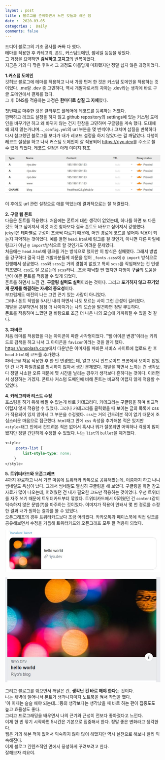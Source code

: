 ```yaml
---
layout : post
title : 블로그를 준비하면서 느낀 것들과 배운 점 
date :  2020-03-05
categories :  Daily
comments: false
---
```


드디어 블로그의 기초 공사를 ~~거의~~ 다 했다.   
테마를 적용한 후 카테고리, 폰트, 커스텀도메인, 썸네일 등등을 깎았다.   
그 과정을 요약하면 **검색하고 고치고**의 반복이었다.   
지금은 거의 다 깎은 후여서 그 과정도 아름답게 미화됐지만 정말 쉽지 않은 과정이었다.   

**1.커스텀 도메인**  
깃허브 블로그에 테마를 적용하고 나서 가장 먼저 한 것은 커스텀 도메인을 적용하는 것이었다. 
.me랑 .dev 중 고민하다, 역시 개발자로서의 자아는 .dev라는 생각에 바로 구글 도메인에서 결제를 했다.  
그 후 DNS를 적용하는 과정은 **한마디로 삽질 그 자체**였다.  

첫번째로 마주한 것은 클라우드 플레어에 레코드를 등록하는 거였다.  
깜빡하고 레코드 설정을 하지 않고 github repository의 settings에 있는 커스텀 도메인을 바꾸기만 하고 왜 바뀌지 않는 건지 한참을 고민하며 구글링을 계속 했다. 도대체 왜 되지 않는거냐며...`_config.yml`의 url 부분을 몇 번씩이나 고치며 삽질을 반복하다 다시 참고했던 블로그를 보다가 내가 레코드 설정을 하지 않았다는 걸 깨달았다. 다행이 레코드 설정을 하고 나서 커스텀 도메인이 잘 적용되어 <https://riyo.dev>를 주소로 쓸 수 있게 되었다. 레코드 설정은 아래 이미지 참조.  

![dnsrecord.JPG](/assets/dnsrecord.JPG)

이 후에도 url 관련 설정으로 애를 먹었는데 결과적으로는 잘 해결됐다.  

**2. 구글 웹 폰트**  
다음은 폰트를 적용했다. 처음에는 폰트에 대한 생각이 없었는데, 하나를 하면 또 다른 것도 하고 싶어져서 이것 저것 찾아보다 결국 폰트도 바꾸고 싶어져서 강행했다.  
jekyll은 테마별로 구성이 조금씩 다르기 때문에, 어떤 경로에 코드를 넣어야 적용이 되는지 파악하는 것이었다. 
예를 들면 `head.html`에 링크를 걸 것인가, 아니면 다른 파일에 링크가 아닌 `@ import`방식으로 할 것인가도 어려운 문제였다.  
처음에는 `head.html`에 링크를 거는 방식으로 했지만 이 방식은 실패했다. 그래서 방법을 강구하다 결국 다른 개발자분들께 자문을 얻어 `_fonts.scss`에 `@ import` 방식으로 진행해서 성공했다. `css`와 `scss`는 거의 경험이 없었고 특히 `scss`를 작업해보는 건 인생 최초였다. `css`도 잘 모르는데 `scss`라니...조금 패닉할 뻔 했지만 다행이 **구글**의 도움을 받아 예쁜 폰트를 적용할 수 있게 되었다.  
폰트를 하면서 느낀 건, **구글링 실력도 실력**이라는 것이다. 
그리고 **포기하지 않고 끈기있게 문제를 해결하는 자세의 중요성**이다.  
부끄럽게도 예전의 나는 그런 끈기 있는 사람이 아니었다.  
그러나 폰트 작업을 5시간 내리 하면서 나도 모르는 사이 그런 근성이 길러졌다.  
개발을 공부하면서 점점 더 나아져가는 나의 모습을 발견하면 정말 뿌듯하다.  
폰트를 적용하며 느꼈던 걸 바탕으로 조금 더 나은 나의 모습에 가까워질 수 있을 것 같다.  

**3. 파비콘**  
처음 테마를 적용했을 때는 아이콘이 파란 사각형이었다. 
"웹 아이콘 변경"이라는 키워드로 검색을 하고 나서 그 아이콘을 `favicon`이라는 것을 알게 됐다.  
<https://unsplash.com>에서 다운받은 이미지를 파비콘 서비스 사이트에 업로드 한 후 `head.html`에 코드를 추가했다.  
파비콘을 처음 적용한 후 한 번 변경했는데, 알고 보니 안드로이드 크롬에서 보이지 않았던 건 내가 파일경로를 명시하지 않아서 생긴 문제였다. 개발을 하면서 느끼는 건 생각보다 정말 사소한 오류 때문에 몇 시간을 날리는 경우가 생각보다 흔하다는 것이다. 이러면서 성장하는 거겠지. 폰트나 커스텀 도메인에 비해 폰트는 비교적 어렵지 않게 적용할 수 있었다.  

**4. 카테고리와 리스트 수정**  
포스팅을 하기 위해 빠질 수 없는게 바로 카테고리다. 카테고리는 구글링을 하며 비교적 어렵지 않게 적용할 수 있었다. 그러나 카테고리를 클릭했을 때 보이는 글의 목록에 css가 적용되어 있지 않아서 그 부분을 수정했다. `css`는 거의 건드려본 적이 없기 때문에 조심스러운 마음으로 접근했다. `html`태그 안에 `css` 속성을 추가해본 적은 있지만 `<style>`태그 안에서 건드려본 적은 없어서 혹시나 뭐가 잘못되면 어떡하나 걱정이 많이 됐지만 정말 간단하게 수정할 수 있었다. 나는 `list`의 `bullet`을 제거했다.  

```css
<style>
    .posts-list {
        list-style-type: none;
    }
</style>
```  

**5. 트위터카드와 오픈그래프**  
4까지 완료하고 나서 기쁜 마음에 트위터와 카톡으로 공유해봤는데, 이쯤까지 하고 나니 썸네일도 욕심이 났다. 그래서 썸네일도 열심히 구글링을 해 보았다. 구글링을 하면 참고자료가 많이 나오는데, 어려웠던 건 내가 필요한 코드만 적용하는 것이었다. 우선 트위터를 자주 쓰기 때문에 트위터카드부터 깎았다. 트위터카드에서 어려웠던 건 `content`같이 익숙하지 않은 문법(?)을 마주하는 것이었다. 이미지가 적용이 안돼서 몇 번 경로를 수정한 결과 내가 원하는 결과를 볼 수 있었다.  
오픈그래프의 경우 트위터카드보다 조금 어려웠다. 카카오톡과 페이스북에 직접 링크를 공유해보면서 수정을 거듭해 트위터카드와 오픈그래프 모두 잘 적용이 되었다.  

![twittercard.JPG](/assets/twittercard.JPG)  

![opengraph.JPG](/assets/opengraph.JPG)  


그리고 블로그를 깎으면서 깨달은 건, **생각난 건 바로 해야 한다**는 것이다.  
나는 새벽에 일어나서 폰트가 생각나자마자 노트북을 켜서 작업을 했다.  
'아 이제는 슬슬 해야 되는데...'등의 생각보다는 생각났을 때 바로 하는 편이 집중도도 높고 효율성도 좋다.  
그리고 프로그래밍을 배우면서 나의 끈기와 근성이 전보다 좋아졌다고 느낀다.  
이제 한 번 깎기 시작하면 5시간은 기본으로 집중해서 한다. 정말 좋은 변화라고 생각한다.  
웹은 거의 해본 적이 없어서 익숙하지 않아 많이 헤맸지만 역시 실전으로 해보니 빨리 익숙해진다.  
이제 블로그 컨텐츠적인 면에서 풍성하게 꾸려보려고 한다.  
잘해보자 리요야.  




